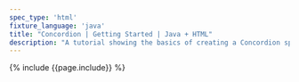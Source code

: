 ```yaml
---
spec_type: 'html'
fixture_language: 'java'
title: "Concordion | Getting Started | Java + HTML"
description: "A tutorial showing the basics of creating a Concordion specification in Java with HTML format specifications. By following the 4 steps of discussing, documenting, instrumenting and coding we create executable specifications that turn into living documentation when validated frequently. This shows the key patterns to implement Specification by Example (SBE) and Behaviour Driven Development (BDD) using Concordion."
---
```


{% include {{page.include}} %}
